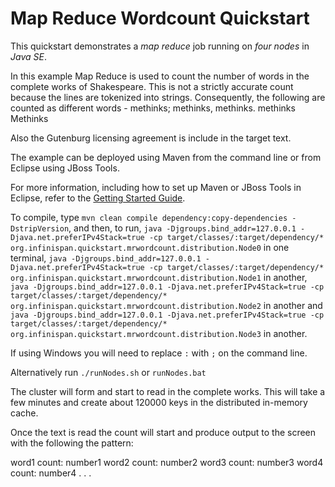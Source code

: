 Map Reduce Wordcount Quickstart
==========================

This quickstart demonstrates a *map reduce* job running on *four nodes* in *Java SE*.

In this example Map Reduce is used to count the number of words in the complete works of Shakespeare. This is not a strictly accurate count because the lines are tokenized into strings. Consequently, the following are counted as different words - 
  methinks;
  methinks,
  methinks.
  methinks
  Methinks

Also the Gutenburg licensing agreement is include in the target text.

The example can be deployed using Maven from the command line or from Eclipse using
JBoss Tools.

For more information, including how to set up Maven or JBoss Tools in Eclipse, 
refer to the [Getting Started Guide](https://docs.jboss.org/author/display/ISPN/Getting+Started+Guide+-+Clustered+Cache+in+Java+SE).

To compile, type `mvn clean compile dependency:copy-dependencies -DstripVersion`, 
and then, to run, `java -Djgroups.bind_addr=127.0.0.1 -Djava.net.preferIPv4Stack=true -cp target/classes/:target/dependency/* org.infinispan.quickstart.mrwordcount.distribution.Node0` in one terminal,
`java -Djgroups.bind_addr=127.0.0.1 -Djava.net.preferIPv4Stack=true -cp target/classes/:target/dependency/* org.infinispan.quickstart.mrwordcount.distribution.Node1` in another, 
`java -Djgroups.bind_addr=127.0.0.1 -Djava.net.preferIPv4Stack=true -cp target/classes/:target/dependency/* org.infinispan.quickstart.mrwordcount.distribution.Node2` in another and 
`java -Djgroups.bind_addr=127.0.0.1 -Djava.net.preferIPv4Stack=true -cp target/classes/:target/dependency/* org.infinispan.quickstart.mrwordcount.distribution.Node3` in another.

If using Windows you will need to replace `:` with `;` on the command line.

Alternatively run `./runNodes.sh` or `runNodes.bat`


The cluster will form and start to read in the complete works. This will take a few minutes and create about 120000 keys in the distributed in-memory cache. 

Once the text is read the count will start and produce output to the screen with the following the pattern:


word1 count: number1
word2 count: number2
word3 count: number3
word4 count: number4
.
.
.

